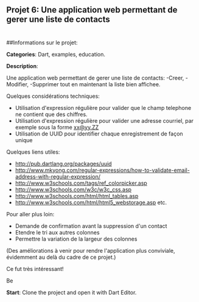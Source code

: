 
## Projet 6: Une application web permettant de gerer une liste de contacts
#
#
##Informations sur le projet:

**Categories**: Dart, examples, education.

**Description**:

Une application web permettant de gerer une liste de contacts:
-Creer, -Modifier, -Supprimer tout en maintenant la liste bien affichee.


Quelques considérations techniques:
- Utilisation d'expression régulière pour valider que le champ telephone ne contient que des chiffres.
- Utilisation d'expression régulière pour valider une adresse courriel, par exemple sous la forme xx@yy.ZZ
- Utilisation de UUID pour identifier chaque enregistrement de façon unique

Quelques liens utiles:
- http://pub.dartlang.org/packages/uuid
- http://www.mkyong.com/regular-expressions/how-to-validate-email-address-with-regular-expression/
- http://www.w3schools.com/tags/ref_colorpicker.asp
- http://www.w3schools.com/w3c/w3c_css.asp
- http://www.w3schools.com/html/html_tables.asp
- http://www.w3schools.com/html/html5_webstorage.asp
etc.

Pour aller plus loin:
- Demande de confirmation avant la suppression d'un contact
- Etendre le tri aux autres colonnes
- Permettre la variation de la largeur des colonnes

(Des améliorations à venir pour rendre l'application plus conviviale, évidemment au delà du cadre de ce projet.)


Ce fut très intéressant!

Be

**Start**:
Clone the project and open it with Dart Editor.







